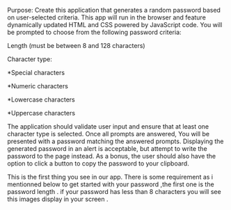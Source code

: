 Purpose:
Create this application that generates a random password based on user-selected criteria. This app will run in the browser and feature dynamically updated HTML and CSS powered by JavaScript code.
You will be prompted to choose from the following password criteria:

Length (must be between 8 and 128 characters)

Character type:


*Special characters 

*Numeric characters

*Lowercase characters

*Uppercase characters

The application should validate user input and ensure that at least one character type is selected. Once all prompts are answered, You will be presented with a password matching the answered prompts. Displaying the generated password in an alert is acceptable, but attempt to write the password to the page instead. As a bonus, the user should also have the option to click a button to copy the password to your clipboard.

This is the first thing you see in our app.
There is some requirement as i mentionned below to get started with your password ,the first one is the password length .
if your password has less than 8 characters you will see this images display in your screen .